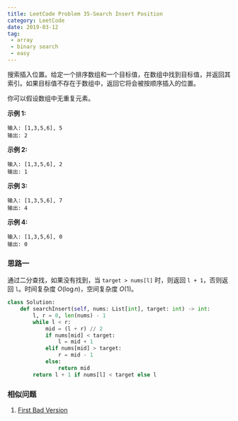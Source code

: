 ```yaml
---
title: LeetCode Problem 35-Search Insert Position
category: LeetCode
date: 2019-03-12
tag:
 - array
 - binary search
 - easy
---
```


搜索插入位置。给定一个排序数组和一个目标值，在数组中找到目标值，并返回其索引。如果目标值不存在于数组中，返回它将会被按顺序插入的位置。

你可以假设数组中无重复元素。

**示例 1:**

```
输入: [1,3,5,6], 5
输出: 2
```

**示例 2:**

```
输入: [1,3,5,6], 2
输出: 1
```

**示例 3:**

```
输入: [1,3,5,6], 7
输出: 4
```

**示例 4:**

```
输入: [1,3,5,6], 0
输出: 0
```

### 思路一

通过二分查找，如果没有找到，当 `target > nums[l]` 时，则返回 `l + 1`，否则返回 `l`。时间复杂度 $O(\log n)$，空间复杂度 $O(1)$。

```python
class Solution:
    def searchInsert(self, nums: List[int], target: int) -> int:
        l, r = 0, len(nums) - 1
        while l < r:
            mid = (l + r) // 2
            if nums[mid] < target:
                l = mid + 1
            elif nums[mid] > target:
                r = mid - 1
            else:
                return mid
        return l + 1 if nums[l] < target else l
```

### 相似问题

1. [First Bad Version](https://leetcode.com/problems/first-bad-version/)